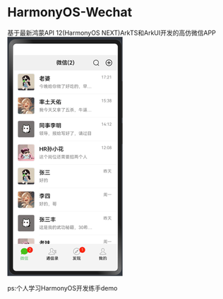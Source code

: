 # HarmonyOS-Wechat
基于最新鸿蒙API 12(HarmonyOS NEXT)ArkTS和ArkUI开发的高仿微信APP
![img.png](img.png)

ps:个人学习HarmonyOS开发练手demo
 